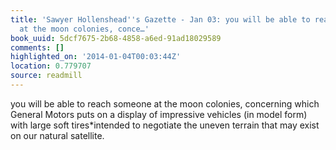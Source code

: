 ```yaml
---
title: 'Sawyer Hollenshead''s Gazette - Jan 03: you will be able to reach someone
  at the moon colonies, conce…'
book_uuid: 5dcf7675-2b68-4858-a6ed-91ad18029589
comments: []
highlighted_on: '2014-01-04T00:03:44Z'
location: 0.779707
source: readmill
---
```


you will be able to reach someone at the moon colonies, concerning which General Motors puts on a display of impressive vehicles (in model form) with large soft tires*intended to negotiate the uneven terrain that may exist on our natural satellite.